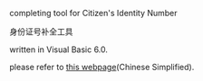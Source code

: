 ﻿completing tool for Citizen's Identity Number

身份证号补全工具 

written in Visual Basic 6.0. 

please refer to [this webpage](http://200404.sinaapp.com/2015/02/complete-id/)(Chinese Simplified).